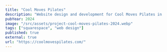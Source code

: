 ```yaml
---
title: "Cool Moves Pilates"
description: "Website design and development for Cool Moves Pilates in London"
pubYear: 2024
image: "/src/assets/project-cool-moves-pilates-2024.webp"
tags: ["squarespace", "web design"]
published: true
external: true
url: "https://coolmovespilates.com/"
---
```

